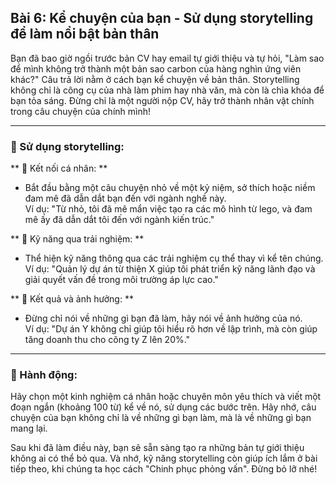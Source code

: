 ## Bài 6: Kể chuyện của bạn - Sử dụng storytelling để làm nổi bật bản thân

Bạn đã bao giờ ngồi trước bản CV hay email tự giới thiệu và tự hỏi, "Làm sao để mình không trở thành một bản sao carbon của hàng nghìn ứng viên khác?" Câu trả lời nằm ở cách bạn kể chuyện về bản thân. Storytelling không chỉ là công cụ của nhà làm phim hay nhà văn, mà còn là chìa khóa để bạn tỏa sáng. Đừng chỉ là một người nộp CV, hãy trở thành nhân vật chính trong câu chuyện của chính mình!

---

### 📌 Sử dụng storytelling:

** 🔹 Kết nối cá nhân:  **
- Bắt đầu bằng một câu chuyện nhỏ về một kỷ niệm, sở thích hoặc niềm đam mê đã dẫn dắt bạn đến với ngành nghề này.  
Ví dụ: "Từ nhỏ, tôi đã mê mẩn việc tạo ra các mô hình từ lego, và đam mê ấy đã dẫn dắt tôi đến với ngành kiến trúc."

** 🔹 Kỹ năng qua trải nghiệm:  **
- Thể hiện kỹ năng thông qua các trải nghiệm cụ thể thay vì kể tên chúng.  
Ví dụ: "Quản lý dự án từ thiện X giúp tôi phát triển kỹ năng lãnh đạo và giải quyết vấn đề trong môi trường áp lực cao."

** 🔹 Kết quả và ảnh hưởng:  **
- Đừng chỉ nói về những gì bạn đã làm, hãy nói về ảnh hưởng của nó.  
Ví dụ: "Dự án Y không chỉ giúp tôi hiểu rõ hơn về lập trình, mà còn giúp tăng doanh thu cho công ty Z lên 20%."

---

### 🚀 Hành động:

Hãy chọn một kinh nghiệm cá nhân hoặc chuyên môn yêu thích và viết một đoạn ngắn (khoảng 100 từ) kể về nó, sử dụng các bước trên. Hãy nhớ, câu chuyện của bạn không chỉ là về những gì bạn làm, mà là về những gì bạn mang lại.

Sau khi đã làm điều này, bạn sẽ sẵn sàng tạo ra những bản tự giới thiệu không ai có thể bỏ qua. Và nhớ, kỹ năng storytelling còn giúp ích lắm ở bài tiếp theo, khi chúng ta học cách "Chinh phục phỏng vấn". Đừng bỏ lỡ nhé!